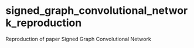 # signed_graph_convolutional_network_reproduction
Reproduction of paper Signed Graph Convolutional Network
